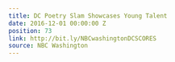 ```yaml
---
title: DC Poetry Slam Showcases Young Talent
date: 2016-12-01 00:00:00 Z
position: 73
link: http://bit.ly/NBCwashingtonDCSCORES
source: NBC Washington
---
```


